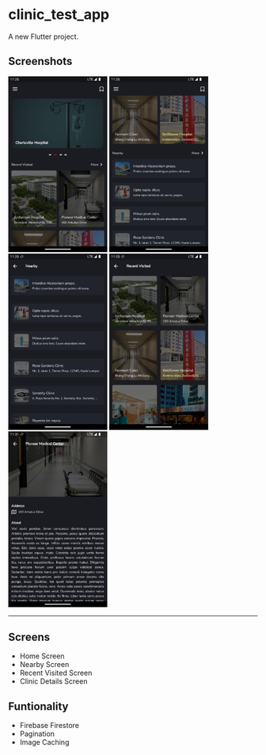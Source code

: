 # clinic_test_app

A new Flutter project.


## Screenshots  

<p float="left">
  <img src="screenshots/1.png" width="200" />
  <img src="screenshots/2.png" width="200" /> 
  <img src="screenshots/3.png" width="200" />
  <img src="screenshots/4.png" width="200" />
  <img src="screenshots/5.png" width="200" /> 
</p>

-------------

## Screens  
- Home Screen 
- Nearby Screen
- Recent Visited Screen
- Clinic Details Screen

## Funtionality
- Firebase Firestore
- Pagination
- Image Caching
